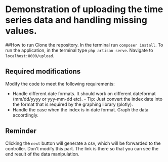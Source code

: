 # Demonstration of uploading the time series data and handling missing values. 

##How to run
Clone the repository. In the terminal run `composer install`. To run the application, in the terminal type `php artisan serve`. Navigate to `localhost:8000/upload`.

## Required modifications
Modify the code to meet the following requirements: 
- Handle different date formats. It should work on different dateformat (mm/dd/yyyy or yyy-mm-dd etc).
      - Tip: Just convert the index date into the format that is required by the graphing library (plotly). 
- Handle the case when the index is in date format. Graph the data accordingly.


## Reminder
Clicking the `next` button will generate a csv, which will be forwarded to the controller. Don't modify this part. The link is there so that you can see the end result of the data manipulation. 
